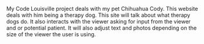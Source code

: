 
My Code Louisville project deals with my pet Chihuahua Cody. This website deals with him being a therapy dog. This site will talk about what therapy dogs do. It also interacts with the viewer asking for input from the viewer and or potential patient. It will also adjust text and photos depending on the size of the viewer the user is using.  
